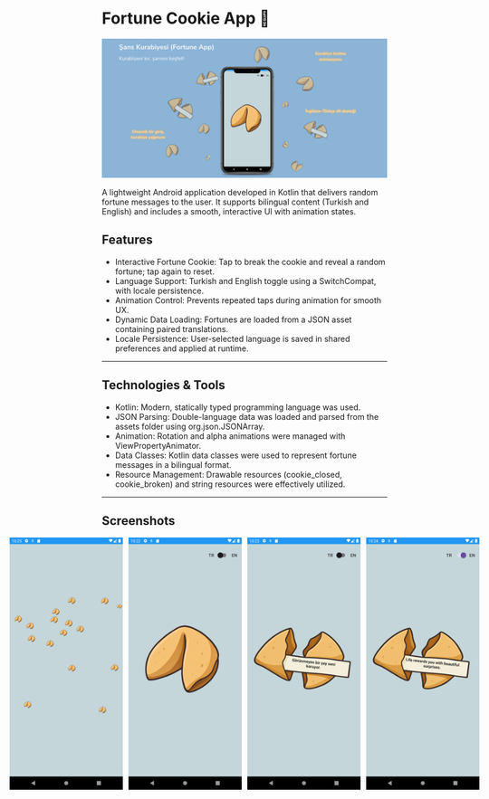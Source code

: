 # Fortune Cookie App 🍪
![screenshot](screenshots/titleimage.png)

A lightweight Android application developed in Kotlin that delivers random fortune messages to the user. It supports bilingual content (Turkish and English) and includes a smooth, interactive UI with animation states.

## Features
- Interactive Fortune Cookie: Tap to break the cookie and reveal a random fortune; tap again to reset.
- Language Support: Turkish and English toggle using a SwitchCompat, with locale persistence.
- Animation Control: Prevents repeated taps during animation for smooth UX.
- Dynamic Data Loading: Fortunes are loaded from a JSON asset containing paired translations.
- Locale Persistence: User-selected language is saved in shared preferences and applied at runtime.

---
  
## Technologies & Tools

- Kotlin: Modern, statically typed programming language was used.
- JSON Parsing: Double-language data was loaded and parsed from the assets folder using org.json.JSONArray.
- Animation: Rotation and alpha animations were managed with ViewPropertyAnimator.
- Data Classes: Kotlin data classes were used to represent fortune messages in a bilingual format.
- Resource Management: Drawable resources (cookie_closed, cookie_broken) and string resources were effectively utilized.

---

## Screenshots

<div style="display: flex; gap: 10px; justify-content: center;">
  <img src="screenshots/splash.png" alt="Splash Screen" width="200" />
  <img src="screenshots/main.png" alt="Main Screen" width="200" />
  <img src="screenshots/open.png" alt="Opened Cookie - Turkish" width="200" />
  <img src="screenshots/open_eng.png" alt="Opened Cookie - English" width="200" />
</div>
